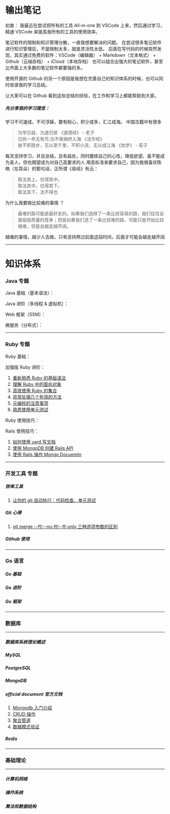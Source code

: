# 输出笔记

初衷：
我最近在尝试把所有的工具 All-in-one 到 VSCode 上来，然后通过学习，精通 VSCode 来提高我所有的工具的使用效率。

笔记软件的限制和知识管理分散，一直我想要解决的问题。
在尝试很多笔记软件进行知识管理后，不是限制太多，就是灵活性太低。
后面在写代码的时候突然发现，其实通过免费的软件：VSCode（编辑器） + Markdown（文本格式） + Github（云端存档） + iCloud（本地存档）
也可以组合出强大的笔记软件，甚至比市面上大多数的笔记软件都要强的多。

使用开源的 Github 的另一个原因是我想在完善自己的知识体系的时候，也可以同时收录我的学习总结。

让大家可以在 Github 看到这些总结的经验，在工作和学习上都能帮助到大家。

##### 先分享我的学习理念：
学习不可速成，不可浮躁，要有耐心，积少成多，汇江成海。
中国古籍中有很多
> 为学日益，为道日损    《道德经》 - 老子 <br>
 日拱一卒无有尽,功不唐捐终入海      《法华经》 <br>
 故不积跬步，无以至千里，不积小流，无以成江海   《劝学》 - 荀子

每天坚持学习，并且总结。总有益处，同时磨炼自己的心性，降低欲望。虽不能成为圣人，但也期望成为对自己高要求的人
用高标准来要求自己，因为我很喜欢陈皓（左耳朵）的那句话，正所谓《易经》有云：
> 取法其上，仅得其中。<br>
> 取法其中，仅得其下。<br>
> 取法其下，法不得也


为什么我要做比较难的事情 ？
> 最难的路可能是最好走的。如果我们选择了一条比较容易的路，我们往往会面临低质量的竞争；但是如果我们选了一条比较难的路，可能只是开始比较艰难，但是会越走越开阔。

越难的事情，越少人去做，只有坚持熬过前面这段时间，后面才可能会越走越开阔

___
# 知识体系
### Java 专题
Java 基础（基本语法）：

Java 进阶（多线程 & 虚拟机）：

Web 框架（SSM）：

微服务（分布式）：

___
### Ruby 专题
Ruby 基础：

加强版 Ruby 进阶：
1. [重新熟悉 Ruby 的基础语法](https://github.com/xiao2shiqi/pro_developer/blob/main/ruby_on_rails/effective_ruby/1_familiar_ruby.md)
2. [理解 Ruby 中的面向对象](https://github.com/xiao2shiqi/pro_developer/blob/main/ruby_on_rails/effective_ruby/2_class_object_module.md)
3. [高效使用 Ruby 的集合](https://github.com/xiao2shiqi/pro_developer/blob/main/ruby_on_rails/effective_ruby/3_collection.md)
4. [异常处理几个有效的方法](https://github.com/xiao2shiqi/pro_developer/blob/main/ruby_on_rails/effective_ruby/4_effective_exception.md)
5. [元编程的注意事项](https://github.com/xiao2shiqi/pro_developer/blob/main/ruby_on_rails/effective_ruby/5_meta_programming.md)
6. [熟悉使用单元测试](https://github.com/xiao2shiqi/pro_developer/blob/main/ruby_on_rails/effective_ruby/6_unit_test.md)


Ruby 使用技巧：


Rails 使用技巧：
1. [如何使用 yard 写文档](https://github.com/xiao2shiqi/pro_developer/blob/main/ruby_on_rails/yard/1_how_to_use_yard.md)
2. [使用 MongoDB 创建 Rails API](https://github.com/xiao2shiqi/strongest_programmer/blob/main/ruby/how_usr_ruby/2_create_a_simple_rails_api.md)
3. [使用 Rails 操作 Mongo Docuemtn](https://github.com/xiao2shiqi/pro_developer/blob/main/ruby_on_rails/rails_mongoid_manual/2_document.md)

___
### 开发工具 专题

##### 效率工具
1. [让你的 git 自动执行：代码检查、单元测试](https://github.com/xiao2shiqi/pro_developer/blob/main/develop_tool/effective/1_auto_check_code_ut.md)

##### Git 心得
1. [git merge --ff/--no-ff/--ff-only 三种选项参数的区别](https://github.com/xiao2shiqi/pro_developer/blob/main/develop_tool/git/pro_git/3_git_branch/2_branch_create_merge.md)

##### Github 使用


___
### Go 语言
##### Go 基础
##### Go 进阶
##### Go 框架
___
### 数据库
___
##### 数据库系统理论概述
##### MySQL 
##### PostgreSQL
##### MongoDB

##### official document 官方文档
1. [Mongodb 入门介绍](https://github.com/xiao2shiqi/pro_developer/blob/main/db/mongodb/official_documents/1_Introduction.md)
2. [CRUD 操作](https://github.com/xiao2shiqi/pro_developer/blob/main/db/mongodb/official_documents/2_crud_operations.md)
3. [聚合管道](https://github.com/xiao2shiqi/pro_developer/blob/main/db/mongodb/official_documents/3_aggregation.md)
4. [数据模式验证](https://github.com/xiao2shiqi/pro_developer/blob/main/db/mongodb/official_documents/4_data_modeling.md)
##### Redis
___
### 基础理论 
___

##### 计算机网络
##### 操作系统
##### 算法和数据结构